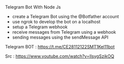 Telegram Bot With Node Js

- create a Telegram Bot using the @Botfather account
- use ngrok to develop the bot on a localhost
- setup a Telegram webhook
- receive messages from Telegram using a webhook
- sending messages using the sendMessage API

Telegram BOT : https://t.me/CE28112122SMT1Kel11bot


Src : https://www.youtube.com/watch?v=IlsygSzikOQ
